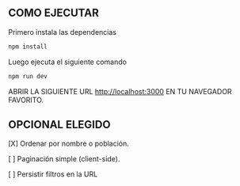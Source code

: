## COMO EJECUTAR

Primero instala las dependencias

```bash
npm install
```

Luego ejecuta el siguiente comando

```bash
npm run dev
```

ABRIR LA SIGUIENTE URL [http://localhost:3000](http://localhost:3000) EN TU NAVEGADOR FAVORITO.

## OPCIONAL ELEGIDO

[X] Ordenar por nombre o población.

[ ] Paginación simple (client-side).

[ ] Persistir filtros en la URL